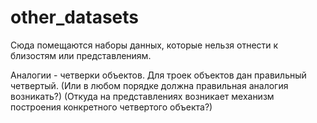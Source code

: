 # other_datasets

Сюда помещаются наборы данных, которые нельзя отнести к близостям или представлениям.

Аналогии - четверки объектов. Для троек объектов дан правильный четвертый. (Или в любом порядке должна правильная аналогия возникать?) (Откуда на представлениях возникает механизм построения конкретного четвертого объекта?)
